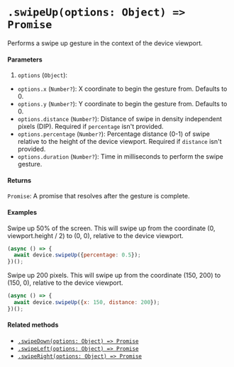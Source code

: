 # `.swipeUp(options: Object) => Promise`

Performs a swipe up gesture in the context of the device viewport.

#### Parameters

1. `options` (`Object`):
  - `options.x` (`Number?`): X coordinate to begin the gesture from. Defaults to 0.
  - `options.y` (`Number?`): Y coordinate to begin the gesture from. Defaults to 0.
  - `options.distance` (`Number?`): Distance of swipe in density independent pixels (DIP). Required if `percentage` isn't provided.
  - `options.percentage` (`Number?`): Percentage distance (0-1) of swipe relative to the height of the device viewport. Required if `distance` isn't provided. 
  - `options.duration` (`Number?`): Time in milliseconds to perform the swipe gesture.

#### Returns

`Promise`: A promise that resolves after the gesture is complete.

#### Examples

Swipe up 50% of the screen. This will swipe up from the coordinate (0, viewport.height / 2) to (0, 0), relative to the device viewport.

```javascript
(async () => {
  await device.swipeUp({percentage: 0.5});
})();
```

Swipe up 200 pixels. This will swipe up from the coordinate (150, 200) to (150, 0), relative to the device viewport.

```javascript
(async () => {
  await device.swipeUp({x: 150, distance: 200});
})();
```

#### Related methods

- [`.swipeDown(options: Object) => Promise`](./swipeDown.md)
- [`.swipeLeft(options: Object) => Promise`](./swipeLeft.md)
- [`.swipeRight(options: Object) => Promise`](./swipeRight.md)
